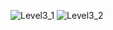 ![Level3_1](https://user-images.githubusercontent.com/115066414/208930698-97733f25-1f08-4118-b1d4-e2da22d775ff.png)
![Level3_2](https://user-images.githubusercontent.com/115066414/208930709-8cfb2b18-98ae-4aa1-bc94-969ba0b68246.png)
